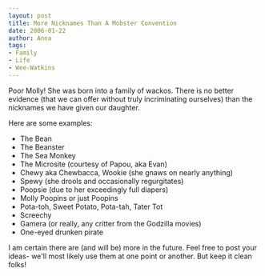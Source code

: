 ```yaml
---
layout: post
title: More Nicknames Than A Mobster Convention
date: 2006-01-22
author: Anna
tags:
- Family
- Life
- Wee-Watkins
---
```


Poor Molly! She was born into a family of wackos. There is no better evidence (that we can offer without truly incriminating ourselves) than the nicknames we have given our daughter. 

Here are some examples:

<ul>

<li>The Bean</li>
<li>The Beanster</li>
<li>The Sea Monkey</li>
<li>The Microsite (courtesy of Papou, aka Evan)</li>
<li>Chewy aka Chewbacca, Wookie (she gnaws on nearly anything)</li>
<li>Spewy (she drools and occasionally regurgitates)</li>
<li>Poopsie (due to her exceedingly full diapers)</li> 
<li>Molly Poopins or just Poopins</li>
<li>Pota-toh, Sweet Potato, Pota-tah, Tater Tot</li>
<li>Screechy</li>
<li>Gamera (or really, any critter from the Godzilla movies)</li>
<li>One-eyed drunken pirate</li>

</ul>

I am certain there are (and will be) more in the future. Feel free to post your ideas- we'll most likely use them at one point or another. But keep it clean folks!